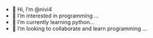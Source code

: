 - 👋 Hi, I’m @nivi4
- 👀 I’m interested in programming ...
- 🌱 I’m currently learning python...
- 💞️ I’m looking to collaborate and learn programming ...
<!--- 📫 How to reach me ...
--->

<!---
nivi4/nivi4 is a ✨ special ✨ repository because its `README.md` (this file) appears on your GitHub profile.
You can click the Preview link to take a look at your changes.
--->
